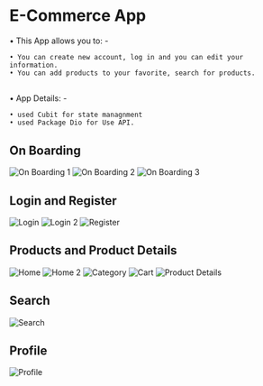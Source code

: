 # E-Commerce App
• This App allows you to: -

    • You can create new account, log in and you can edit your information.
    • You can add products to your favorite, search for products.
##
• App Details: -

    • used Cubit for state managnment
    • used Package Dio for Use API.

## On Boarding
![On Boarding 1](https://github.com/MohammedAshraf19/MovieApp/assets/92050638/b9db34b2-8fde-4173-b7fa-a4b3b8dab110)
![On Boarding 2](https://github.com/MohammedAshraf19/MovieApp/assets/92050638/3dbcaef4-0562-465e-b681-b265e2b8a089)
![On Boarding 3](https://github.com/MohammedAshraf19/MovieApp/assets/92050638/802a4759-1c2b-4356-9749-acb6509007eb)
## Login and Register
![Login](https://github.com/MohammedAshraf19/MovieApp/assets/92050638/ef3fec65-99a9-488d-8f8e-a00560fbf341)
![Login 2](https://github.com/MohammedAshraf19/MovieApp/assets/92050638/681a196c-9e6b-461f-aa4a-9d1c66549083)
![Register](https://github.com/MohammedAshraf19/MovieApp/assets/92050638/7a679356-3bd0-4f75-983e-a6a3cd844911)
## Products and Product Details
![Home](https://github.com/MohammedAshraf19/MovieApp/assets/92050638/fbbfb2ff-5139-412d-a31b-b37e2024600f)
![Home 2](https://github.com/MohammedAshraf19/MovieApp/assets/92050638/0b3f0500-9c76-46a1-aaca-62c8a1a58f43)
![Category](https://github.com/MohammedAshraf19/MovieApp/assets/92050638/8f5ae5a3-c743-4f3b-8342-a0a1aba2ef4c)
![Cart](https://github.com/MohammedAshraf19/MovieApp/assets/92050638/e6ce16e9-ff43-4b3a-a222-e7c5e1962971)
![Product Details](https://github.com/MohammedAshraf19/MovieApp/assets/92050638/ad54c111-8138-4598-b5ee-1f24ce7adae7)

## Search
![Search](https://github.com/MohammedAshraf19/MovieApp/assets/92050638/3a264573-8133-49d1-8b2c-acdb0354f16d)

## Profile
![Profile](https://github.com/MohammedAshraf19/MovieApp/assets/92050638/4355f948-20b0-4e35-a7b0-31e0dc38f303)


